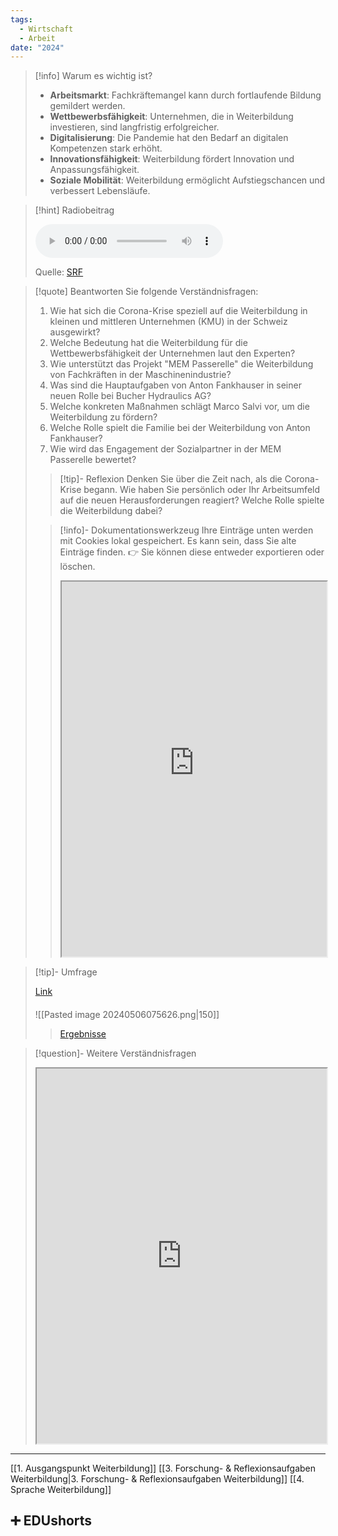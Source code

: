 ```yaml
---
tags:
  - Wirtschaft
  - Arbeit
date: "2024"
---
```

>[!info] Warum es wichtig ist?
>- **Arbeitsmarkt**: Fachkräftemangel kann durch fortlaufende Bildung gemildert werden.
>- **Wettbewerbsfähigkeit**: Unternehmen, die in Weiterbildung investieren, sind langfristig erfolgreicher.
>- **Digitalisierung**: Die Pandemie hat den Bedarf an digitalen Kompetenzen stark erhöht.
>- **Innovationsfähigkeit**: Weiterbildung fördert Innovation und Anpassungsfähigkeit.
>- **Soziale Mobilität**: Weiterbildung ermöglicht Aufstiegschancen und verbessert Lebensläufe.

>[!hint] Radiobeitrag
>
><audio controls><source src="https://download-media.srf.ch/world/audio/Rendez-vous-radio/2021/06/Rendez-vous_04-06-2021-1230.mp3"></audio>
>
>Quelle: [SRF](https://www.srf.ch/play/radio/redirect/detail/1b561a36-7528-4254-afcb-a3baa6b5510f)

>[!quote] Beantworten Sie folgende Verständnisfragen:
>1. Wie hat sich die Corona-Krise speziell auf die Weiterbildung in kleinen und mittleren Unternehmen (KMU) in der Schweiz ausgewirkt?
>2. Welche Bedeutung hat die Weiterbildung für die Wettbewerbsfähigkeit der Unternehmen laut den Experten?
>3. Wie unterstützt das Projekt "MEM Passerelle" die Weiterbildung von Fachkräften in der Maschinenindustrie?
>4. Was sind die Hauptaufgaben von Anton Fankhauser in seiner neuen Rolle bei Bucher Hydraulics AG?
>5. Welche konkreten Maßnahmen schlägt Marco Salvi vor, um die Weiterbildung zu fördern?
>6. Welche Rolle spielt die Familie bei der Weiterbildung von Anton Fankhauser?
>7. Wie wird das Engagement der Sozialpartner in der MEM Passerelle bewertet?
>
>>[!tip]- Reflexion 
>>Denken Sie über die Zeit nach, als die Corona-Krise begann. Wie haben Sie persönlich oder Ihr Arbeitsumfeld auf die neuen Herausforderungen reagiert? Welche Rolle spielte die Weiterbildung dabei?
>
>
>>[!info]- Dokumentationswerkzeug 
>Ihre Einträge unten werden mit Cookies lokal gespeichert. Es kann sein, dass Sie alte Einträge finden. 
>>👉 Sie können diese entweder exportieren oder löschen.
>><iframe width="100%" height="600" src="https://app.Lumi.education/run/dw_E7K" allowfullscreen allow="geolocation *; autoplay; encrypted-media"></iframe>
>

>[!tip]- Umfrage
>
>[Link](https://www.menti.com/al27etgb6s6d) 
>####
>![[Pasted image 20240506075626.png|150]]
>
>>[Ergebnisse](https://www.mentimeter.com/app/presentation/alumcawnx98yrxic5xxhsssz2p3ygtan)

>[!question]- Weitere Verständnisfragen
><iframe width="100%" height="600" src="https://app.Lumi.education/run/j5hN2_" allowfullscreen allow="geolocation *; autoplay; encrypted-media"></iframe>

---
[[1. Ausgangspunkt Weiterbildung]]
[[3. Forschung- & Reflexionsaufgaben Weiterbildung|3. Forschung- & Reflexionsaufgaben Weiterbildung]]
[[4. Sprache Weiterbildung]]

## ➕ EDUshorts
